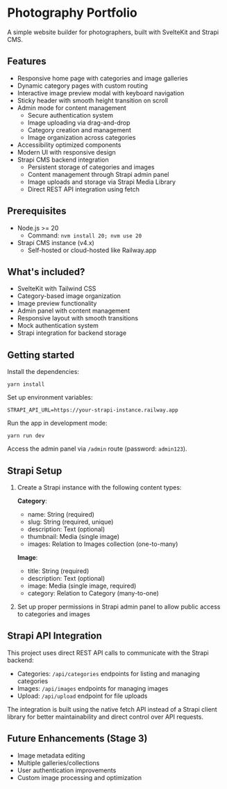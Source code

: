 # Photography Portfolio

A simple website builder for photographers, built with SvelteKit and Strapi CMS.

## Features

-   Responsive home page with categories and image galleries
-   Dynamic category pages with custom routing
-   Interactive image preview modal with keyboard navigation
-   Sticky header with smooth height transition on scroll
-   Admin mode for content management
    -   Secure authentication system
    -   Image uploading via drag-and-drop
    -   Category creation and management
    -   Image organization across categories
-   Accessibility optimized components
-   Modern UI with responsive design
-   Strapi CMS backend integration
    -   Persistent storage of categories and images
    -   Content management through Strapi admin panel
    -   Image uploads and storage via Strapi Media Library
    -   Direct REST API integration using fetch

## Prerequisites

-   Node.js >= 20
    -   Command: `nvm install 20; nvm use 20`
-   Strapi CMS instance (v4.x)
    -   Self-hosted or cloud-hosted like Railway.app

## What's included?

-   SvelteKit with Tailwind CSS
-   Category-based image organization
-   Image preview functionality
-   Admin panel with content management
-   Responsive layout with smooth transitions
-   Mock authentication system
-   Strapi integration for backend storage

## Getting started

Install the dependencies:

```
yarn install
```

Set up environment variables:

```
STRAPI_API_URL=https://your-strapi-instance.railway.app
```

Run the app in development mode:

```
yarn run dev
```

Access the admin panel via `/admin` route (password: `admin123`).

## Strapi Setup

1. Create a Strapi instance with the following content types:

    **Category**:

    - name: String (required)
    - slug: String (required, unique)
    - description: Text (optional)
    - thumbnail: Media (single image)
    - images: Relation to Images collection (one-to-many)

    **Image**:

    - title: String (required)
    - description: Text (optional)
    - image: Media (single image, required)
    - category: Relation to Category (many-to-one)

2. Set up proper permissions in Strapi admin panel to allow public access to categories and images

## Strapi API Integration

This project uses direct REST API calls to communicate with the Strapi backend:

-   Categories: `/api/categories` endpoints for listing and managing categories
-   Images: `/api/images` endpoints for managing images
-   Upload: `/api/upload` endpoint for file uploads

The integration is built using the native fetch API instead of a Strapi client library for better maintainability and direct control over API requests.

## Future Enhancements (Stage 3)

-   Image metadata editing
-   Multiple galleries/collections
-   User authentication improvements
-   Custom image processing and optimization
